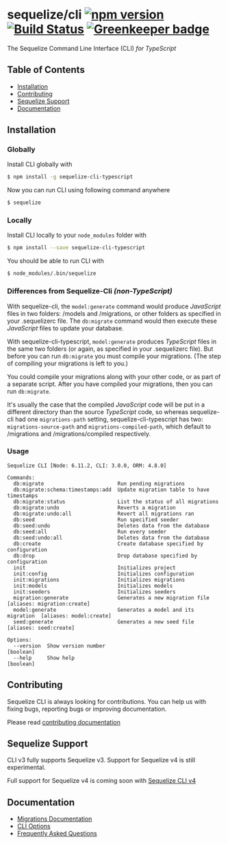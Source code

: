 # sequelize/cli [![npm version](https://badge.fury.io/js/sequelize-cli.svg)](https://badge.fury.io/js/sequelize-cli) [![Build Status](https://travis-ci.org/sequelize/cli.svg?branch=master)](https://travis-ci.org/sequelize/cli) [![Greenkeeper badge](https://badges.greenkeeper.io/sequelize/cli.svg)](https://greenkeeper.io/)

The Sequelize Command Line Interface (CLI) _for TypeScript_

## Table of Contents
- [Installation](#installation)
- [Contributing](#contributing)
- [Sequelize Support](#sequelize-support)
- [Documentation](#documentation)

## Installation

### Globally
Install CLI globally with

```bash
$ npm install -g sequelize-cli-typescript
```

Now you can run CLI using following command anywhere

```bash
$ sequelize
```

### Locally
Install CLI locally to your `node_modules` folder with

```bash
$ npm install --save sequelize-cli-typescript
```

You should be able to run CLI with

```bash
$ node_modules/.bin/sequelize
```

### Differences from Sequelize-Cli _(non-TypeScript)_

With sequelize-cli, the ```model:generate``` command would produce _JavaScript_ files in two folders: 
/models and /migrations, or other folders as specified in your .sequelizerc file.  The ```db:migrate``` 
command would then execute these _JavaScript_ files to update your database.

With sequelize-cli-typescript, ```model:generate``` produces _TypeScript_ files in the same two folders
(or again, as specified in your .sequelizerc file).  But before you can run ```db:migrate``` you must
compile your migrations.  (The step of compiling your migrations is left to you.)

You could compile your migrations along with your other code, or as part of a separate script.  After you have compiled
your migrations, then you can run ```db:migrate```.

It's usually the case that the compiled _JavaScript_ code will be put in a different directory than
the source _TypeScript_ code, so whereas sequelize-cli had one ```migrations-path``` setting, 
sequelize-cli-typescript has two: ```migrations-source-path``` and ```migrations-compiled-path```, which
default to /migrations and /migrations/compiled respectively.


### Usage
```
Sequelize CLI [Node: 6.11.2, CLI: 3.0.0, ORM: 4.8.0]

Commands:
  db:migrate                        Run pending migrations
  db:migrate:schema:timestamps:add  Update migration table to have timestamps
  db:migrate:status                 List the status of all migrations
  db:migrate:undo                   Reverts a migration
  db:migrate:undo:all               Revert all migrations ran
  db:seed                           Run specified seeder
  db:seed:undo                      Deletes data from the database
  db:seed:all                       Run every seeder
  db:seed:undo:all                  Deletes data from the database
  db:create                         Create database specified by configuration
  db:drop                           Drop database specified by configuration
  init                              Initializes project
  init:config                       Initializes configuration
  init:migrations                   Initializes migrations
  init:models                       Initializes models
  init:seeders                      Initializes seeders
  migration:generate                Generates a new migration file       [aliases: migration:create]
  model:generate                    Generates a model and its migration  [aliases: model:create]
  seed:generate                     Generates a new seed file            [aliases: seed:create]

Options:
  --version  Show version number                                         [boolean]
  --help     Show help                                                   [boolean]
```

## Contributing

Sequelize CLI is always looking for contributions. You can help us with fixing bugs, reporting bugs or improving documentation.

Please read [contributing documentation](CONTRIBUTING.md)

## Sequelize Support

CLI v3 fully supports Sequelize v3. Support for Sequelize v4 is still experimental.

Full support for Sequelize v4 is coming soon with [Sequelize CLI v4](https://github.com/sequelize/cli/issues/441)

## Documentation

- [Migrations Documentation](http://docs.sequelizejs.com/manual/tutorial/migrations.html)
- [CLI Options](docs/README.md)
- [Frequently Asked Questions](docs/FAQ.md)
